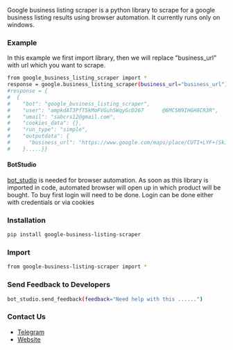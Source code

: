Google business listing scraper is a python library to scrape for a google business listing results using browser automation. 
It currently runs only on windows.

### Example
In this example we first import library, then we will replace "business_url" with url which you want to scrape.
```sh
from google_business_listing_scraper import *
response = google.business_listing_scraper(business_url="business_url")
#response = {
#  {
#    "bot": "google_business_listing_scraper",
#    "user": "ampkdAT3PfT5kMoFVGuh5WqyGcD267      @6MC5N9IHGH8CR3R",
#    "umail": "sabcrs12@gmail.com",
#    "cookies_data": {},
#    "run_type": "simple",
#    "outputdata": {
#      "business_url": "https://www.google.com/maps/place/CUTI+LYF+(Skin+clinic+-+Dr+Swapnil+Sanghavi)/@19.2312445,72.8472576,17z/data=!3m1!4b1!4m5!3m4!1s0x3be7b128652e2c45:0xc759baeeb5a34831!8m2!3d19.2310797!4d72.8494527"
#    }.....}}

```

#### BotStudio
[bot_studio](https://pypi.org/project/bot_studio/) is needed for browser automation. As soon as this library is imported in code, automated browser will open up in which product will be bought. To buy first login will need to be done. Login can be done either with credentials or via cookies


### Installation

```sh
pip install google-business-listing-scraper
```

### Import
```sh
from google-business-listing-scraper import *
```

### Send Feedback to Developers
```sh
bot_studio.send_feedback(feedback="Need help with this ......")
```

### Contact Us
* [Telegram](https://t.me/datakund)
* [Website](https://datakund.com)

